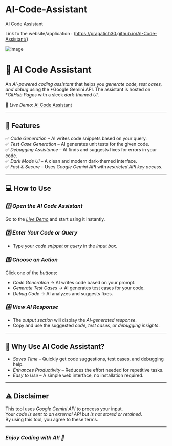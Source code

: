 # AI-Code-Assistant
AI Code Assistant

Link to the website/application : (https://pragatich30.github.io/AI-Code-Assistant/)

![image](https://github.com/user-attachments/assets/59dc0470-314e-4919-99d1-c2c399605a46)

# 🚀 AI Code Assistant

An *AI-powered coding assistant* that helps you *generate code, test cases, and debug* using the *Google Gemini API. The assistant is hosted on **GitHub Pages* with a sleek *dark-themed UI*.

🔗 *Live Demo:* [AI Code Assistant](https://rishikach11.github.io/AI-Code-Assistant/)  

---

## 📌 Features

✅ *Code Generation* – AI writes code snippets based on your query.  
✅ *Test Case Generation* – AI generates unit tests for the given code.  
✅ *Debugging Assistance* – AI finds and suggests fixes for errors in your code.  
✅ *Dark Mode UI* – A clean and modern dark-themed interface.  
✅ *Fast & Secure* – Uses *Google Gemini API* with *restricted API key access*.  

---

## 💻 How to Use

### *1️⃣ Open the AI Code Assistant*
Go to the *[Live Demo](https://rishikach11.github.io/AI-Code-Assistant/)* and start using it instantly.

### *2️⃣ Enter Your Code or Query*
- Type your *code snippet* or *query* in the *input box*.

### *3️⃣ Choose an Action*
Click one of the *buttons*:
- *Code Generation* → AI writes code based on your prompt.
- *Generate Test Cases* → AI generates test cases for your code.
- *Debug Code* → AI analyzes and suggests fixes.

### *4️⃣ View AI Response*
- The *output section* will display the *AI-generated response*.
- Copy and use the suggested *code, test cases, or debugging insights*.

---


## 🚀 Why Use AI Code Assistant?

- *Saves Time* – Quickly get code suggestions, test cases, and debugging help.
- *Enhances Productivity* – Reduces the effort needed for repetitive tasks.
- *Easy to Use* – A simple web interface, no installation required.

---

## ⚠ Disclaimer

This tool uses *Google Gemini API* to process your input.  
Your *code is sent to an external API* but *is not stored or retained*.  
By using this tool, you agree to these terms.

---


### *Enjoy Coding with AI! 🚀*
